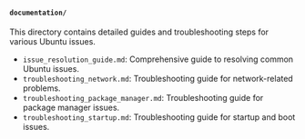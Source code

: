 #### `documentation/`

This directory contains detailed guides and troubleshooting steps for various Ubuntu issues.

- `issue_resolution_guide.md`: Comprehensive guide to resolving common Ubuntu issues.
- `troubleshooting_network.md`: Troubleshooting guide for network-related problems.
- `troubleshooting_package_manager.md`: Troubleshooting guide for package manager issues.
- `troubleshooting_startup.md`: Troubleshooting guide for startup and boot issues.